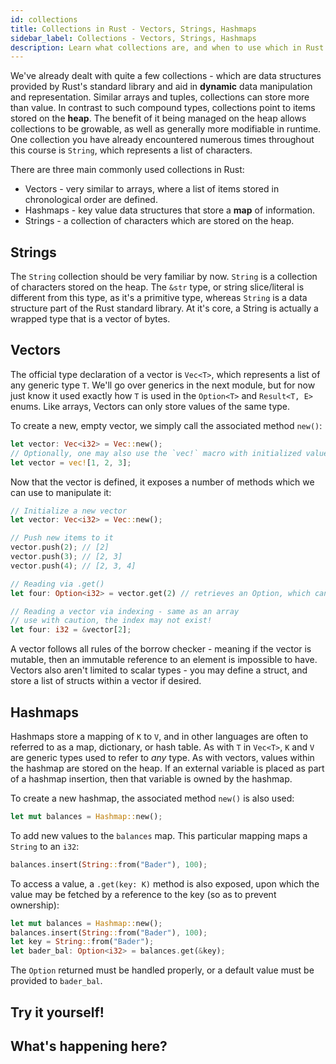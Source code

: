 ```yaml
---
id: collections
title: Collections in Rust - Vectors, Strings, Hashmaps
sidebar_label: Collections - Vectors, Strings, Hashmaps
description: Learn what collections are, and when to use which in Rust.
---
```


We've already dealt with quite a few collections - which are data structures provided by Rust's standard library and aid in **dynamic** data manipulation and representation.  Similar arrays and tuples, collections can store more than value.  In contrast to such compound types, collections point to items stored on the **heap**.    The benefit of it being managed on the heap allows collections to be growable, as well as generally more modifiable in runtime.  One collection you have already encountered numerous times throughout this course is `String`, which represents a list of characters.

There are three main commonly used collections in Rust: 

- Vectors - very similar to arrays, where a list of items stored in chronological order are defined.
- Hashmaps - key value data structures that store a **map** of information.
- Strings - a collection of characters which are stored on the heap.

## Strings

The `String` collection should be very familiar by now.  `String` is a collection of characters stored on the heap.  The `&str` type, or string slice/literal is different from this type, as it's a primitive type, whereas `String` is a data structure part of the Rust standard library.  At it's core, a String is actually a wrapped type that is a vector of bytes.  

## Vectors

The official type declaration of a vector is `Vec<T>`, which represents a list of any generic type `T`.  We'll go over generics in the next module, but for now just know it used exactly how `T` is used in the `Option<T>` and `Result<T, E>` enums.  Like arrays, Vectors can only store values of the same type.

To create a new, empty vector, we simply call the associated method `new()`:

```rust
let vector: Vec<i32> = Vec::new();
// Optionally, one may also use the `vec!` macro with initialized values. Type is inferred.
let vector = vec![1, 2, 3];
```

Now that the vector is defined, it exposes a number of methods which we can use to manipulate it:

```rust
// Initialize a new vector
let vector: Vec<i32> = Vec::new();

// Push new items to it
vector.push(2); // [2]
vector.push(3); // [2, 3]
vector.push(4); // [2, 3, 4]

// Reading via .get()
let four: Option<i32> = vector.get(2) // retrieves an Option, which can be pattern matched

// Reading a vector via indexing - same as an array
// use with caution, the index may not exist!
let four: i32 = &vector[2];
```

A vector follows all rules of the borrow checker - meaning if the vector is mutable, then an immutable reference to an element is impossible to have.  Vectors also aren't limited to scalar types - you may define a struct, and store a list of structs within a vector if desired.

## Hashmaps

Hashmaps store a mapping of `K` to `V`, and in other languages are often to referred to as a map, dictionary, or hash table.  As with `T` in `Vec<T>`, `K` and `V` are generic types used to refer to *any* type. As with vectors, values within the hashmap are stored on the heap.  If an external variable is placed as part of a hashmap insertion, then that variable is owned by the hashmap.

To create a new hashmap, the associated method `new()` is also used: 

```rust
let mut balances = Hashmap::new();
```

To add new values to the `balances` map.  This particular mapping maps a `String` to an `i32`:

```rust
balances.insert(String::from("Bader"), 100);
```

To access a value, a `.get(key: K)` method is also exposed, upon which the value may be fetched by a reference to the key (so as to prevent ownership):
```rust
let mut balances = Hashmap::new();
balances.insert(String::from("Bader"), 100);
let key = String::from("Bader");
let bader_bal: Option<i32> = balances.get(&key);
```

The `Option` returned must be handled properly, or a default value must be provided to `bader_bal`.  


## Try it yourself!


## What's happening here?

